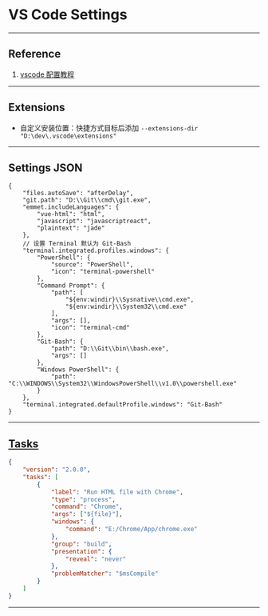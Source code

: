# VS Code Settings

---
## Reference
1. [vscode 配置教程](https://zhuanlan.zhihu.com/p/113222681)
---
## Extensions
- 自定义安装位置：快捷方式目标后添加 `--extensions-dir "D:\dev\.vscode\extensions"`
---
## Settings JSON
```json5
{
    "files.autoSave": "afterDelay",
    "git.path": "D:\\Git\\cmd\\git.exe",
    "emmet.includeLanguages": {
        "vue-html": "html",
        "javascript": "javascriptreact",
        "plaintext": "jade"
    },
    // 设置 Terminal 默认为 Git-Bash
    "terminal.integrated.profiles.windows": {
        "PowerShell": {
            "source": "PowerShell",
            "icon": "terminal-powershell"
        },
        "Command Prompt": {
            "path": [
                "${env:windir}\\Sysnative\\cmd.exe",
                "${env:windir}\\System32\\cmd.exe"
            ],
            "args": [],
            "icon": "terminal-cmd"
        },
        "Git-Bash": {
            "path": "D:\\Git\\bin\\bash.exe",
            "args": []
        },
        "Windows PowerShell": {
            "path": "C:\\WINDOWS\\System32\\WindowsPowerShell\\v1.0\\powershell.exe"
        }
    },
    "terminal.integrated.defaultProfile.windows": "Git-Bash"
}
```
---
## [Tasks](https://code.visualstudio.com/docs/editor/tasks)
```json
{
    "version": "2.0.0",
    "tasks": [
        {
            "label": "Run HTML file with Chrome",
            "type": "process",
            "command": "Chrome",
            "args": ["${file}"],
            "windows": {
                "command": "E:/Chrome/App/chrome.exe"
            },
            "group": "build",
            "presentation": {
                "reveal": "never"
            },
            "problemMatcher": "$msCompile"
        }
    ]
}
```
---
